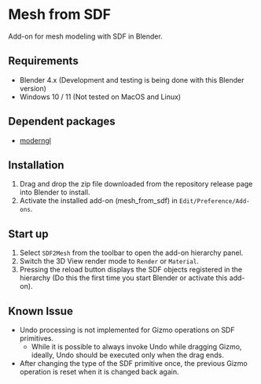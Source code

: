 # Mesh from SDF
Add-on for mesh modeling with SDF in Blender.

## Requirements
- Blender 4.x (Development and testing is being done with this Blender version)
- Windows 10 / 11 (Not tested on MacOS and Linux)

## Dependent packages
- [moderngl](https://github.com/moderngl/moderngl)

## Installation
1. Drag and drop the zip file downloaded from the repository release page into Blender to install.
2. Activate the installed add-on (mesh_from_sdf) in `Edit/Preference/Add-ons`.

## Start up
1. Select `SDF2Mesh` from the toolbar to open the add-on hierarchy panel.
2. Switch the 3D View render mode to `Render` or `Material`.
3. Pressing the reload button displays the SDF objects registered in the hierarchy (Do this the first time you start Blender or activate this add-on).

## Known Issue
- Undo processing is not implemented for Gizmo operations on SDF primitives.
  - While it is possible to always invoke Undo while dragging Gizmo, ideally, Undo should be executed only when the drag ends.
- After changing the type of the SDF primitive once, the previous Gizmo operation is reset when it is changed back again.